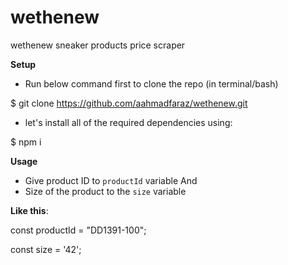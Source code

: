 # wethenew
wethenew sneaker products price scraper

**Setup**

* Run below command first to clone the repo (in terminal/bash)

$ git clone https://github.com/aahmadfaraz/wethenew.git

* let's install all of the required dependencies using:

$ npm i


**Usage**

* Give product ID to `productId` variable And
* Size of the product to the `size` variable

**Like this**:

const productId = "DD1391-100";

const size = '42';
